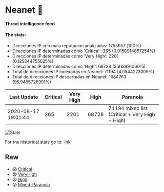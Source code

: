 # Neanet :hocho:
#### Threat intelligence feed
#### The stats:

- Direcciones IP con mala reputacion analizadas: 1755957 (100%)
- Direcciones IP determinadas como 'Critical':  265 (0.0150914857254%)
- Direcciones IP determinadas como 'Very High':  2201 (0.125344755025%)
- Direcciones IP determinadas como 'High':  68728 (3.91399106015)
- Total de direcciones IP indexadas en Neanet:  71194 (4.0544273009%)
- Total de direcciones IP descartadas en Neanet:  1684763 (95.9455726991%)

| Last Update | Critical | Very High | High | Paranoia |
| --- | --- | --- | --- | --- |
| 2020-08-17 19:01:44 | 265 | 2201 | 68728 | 71194 mixed list (Critical + Very High + High)|

![Stats](https://docs.google.com/spreadsheets/d/e/2PACX-1vSnaNMIXVabIpDJjufMlzH7poXnshF3mgd8Is1g9ytUEzVsP5my4Trn8f-xkoLLQ38xpL3HtmUexLo6/pubchart?oid=501124687&format=image)

For the historical stats go to: [link](/stats.csv)
## Raw
- :scream: [Critical](https://raw.githubusercontent.com/JavaGarcia/Neanet/master/blacklists/neanet_critical.txt)
- :fearful: [VeryHigh](https://raw.githubusercontent.com/JavaGarcia/Neanet/master/blacklists/neanet_veryHigh.txtt)
- :frowning: [High](https://raw.githubusercontent.com/JavaGarcia/Neanet/master/blacklists/neanet_high.txt)
- :dizzy_face: [Mixed-Paranoia](https://raw.githubusercontent.com/JavaGarcia/Neanet/master/blacklists/neanet_all.txt)





























































































































































































































































